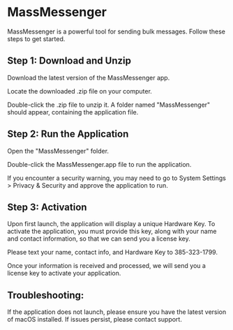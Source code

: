 # MassMessenger

MassMessenger is a powerful tool for sending bulk messages. Follow these steps to get started.

## Step 1: Download and Unzip
Download the latest version of the MassMessenger app.

Locate the downloaded .zip file on your computer.

Double-click the .zip file to unzip it. A folder named "MassMessenger" should appear, containing the application file.

## Step 2: Run the Application
Open the "MassMessenger" folder.

Double-click the MassMessenger.app file to run the application.

If you encounter a security warning, you may need to go to System Settings > Privacy & Security and approve the application to run.

## Step 3: Activation
Upon first launch, the application will display a unique Hardware Key. To activate the application, you must provide this key, along with your name and contact information, so that we can send you a license key.

Please text your name, contact info, and Hardware Key to 385-323-1799.

Once your information is received and processed, we will send you a license key to activate your application.

## Troubleshooting:

If the application does not launch, please ensure you have the latest version of macOS installed. If issues persist, please contact support.
